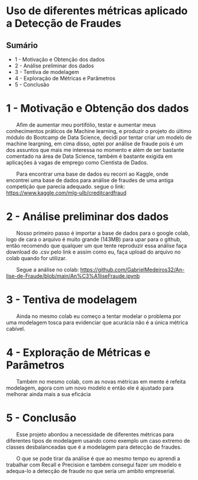 # Uso de diferentes métricas aplicado a Detecção de Fraudes
## Sumário

- 1 - Motivação e Obtenção dos dados
- 2 - Análise preliminar dos dados
- 3 - Tentiva de modelagem
- 4 - Exploração de Métricas e Parâmetros
- 5 - Conclusão

# 1 - Motivação e Obtenção dos dados

&nbsp;&nbsp;&nbsp;&nbsp;&nbsp;&nbsp; Afim de aumentar meu portifólio, testar e aumentar meus conhecimentos práticos de Machine learning, e produzir o projeto do último módulo do Bootcamp de Data Science, decidi por tentar criar um modelo de machine leargning, em cima disso, optei por análise de fraude pois é um dos assuntos que mais me interessa no momento e além de ser bastante comentado na área de Data Science, também é bastante exigida em aplicações à vagas de emprego como Cientista de Dados.

&nbsp;&nbsp;&nbsp;&nbsp;&nbsp;&nbsp; Para encontrar uma base de dados eu recorri ao Kaggle, onde encontrei uma base de dados para análise de fraudes de uma antiga competição que parecia adequado. segue o link: https://www.kaggle.com/mlg-ulb/creditcardfraud

# 2 - Análise preliminar dos dados

&nbsp;&nbsp;&nbsp;&nbsp;&nbsp;&nbsp; Nosso primeiro passo é importar a base de dados para o google colab, logo de cara o arquivo é muito grande (143MB) para upar para o github, então recomendo que qualquer um que tente reproduzir essa análise faça download do .csv pelo link e assim como eu, faça upload do arquivo no colab quando for utilizar.

&nbsp;&nbsp;&nbsp;&nbsp;&nbsp;&nbsp; Segue a análise no colab: https://github.com/GabrielMedeiros32/An-lise-de-Fraude/blob/main/An%C3%A1liseFraude.ipynb

# 3 - Tentiva de modelagem

&nbsp;&nbsp;&nbsp;&nbsp;&nbsp;&nbsp; Ainda no mesmo colab eu começo a tentar modelar o problema por uma modelagem tosca para evidenciar que acurácia não é a única métrica cabível.

# 4 - Exploração de Métricas e Parâmetros

&nbsp;&nbsp;&nbsp;&nbsp;&nbsp;&nbsp; Também no mesmo colab, com as novas métricas em mente é refeita modelagem, agora com um novo modelo e então ele é ajustado para melhorar ainda mais a sua eficácia

# 5 - Conclusão

&nbsp;&nbsp;&nbsp;&nbsp;&nbsp;&nbsp; Esse projeto abordou a necessidade de diferentes métricas para diferentes tipos de modelagem usando como exemplo um caso extremo de classes desbalanceadas que é a modelagem para detecção de fraudes.

&nbsp;&nbsp;&nbsp;&nbsp;&nbsp;&nbsp; O que se pode tirar da análise é que ao mesmo tempo eu aprendi a trabalhar com Recall e Precision e também consegui fazer um modelo e adequa-lo a detecção de fraude no que seria um ambito empreserial.


